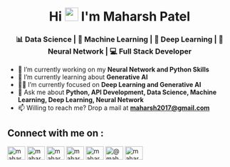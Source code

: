 <h1 align="center">Hi <img src="https://raw.githubusercontent.com/MartinHeinz/MartinHeinz/master/wave.gif" width="30px"> I'm Maharsh Patel</h1>
<h3 align="center">📊 Data Science | 🤖 Machine Learning | 🌌 Deep Learning | 🧠 Neural Network | 💻 Full Stack Developer</h3>

<!-- - 🌟 I’m currently Working as a Machine Learning Engineer at Alpha-E-Barcode, Gujarat -->
- 🔭 I’m currently working on my **Neural Network and Python Skills**
- 🌱 I’m currently learning about **Generative AI**
- 👨‍💻 I’m currently focused on **Deep Learning and Generative AI**
- 💬 Ask me about **Python, API Development, Data Science, Machine Learning, Deep Learning, Neural Network**
- 📫 Willing to reach me? Drop a mail at **maharsh2017@gmail.com**

<h2 align="left">Connect with me on :</h2>
<p align="left">
<a href="https://www.linkedin.com/in/maharshpatelx" target="_blank"><img align="center" src="https://raw.githubusercontent.com/rahuldkjain/github-profile-readme-generator/master/src/images/icons/Social/linked-in-alt.svg" alt="maharshpatelx" height="30" width="40" /></a>
<a href="https://twitter.com/maharshpatelx" target="_blank"><img align="center" src="https://raw.githubusercontent.com/rahuldkjain/github-profile-readme-generator/master/src/images/icons/Social/twitter.svg" alt="maharshpatelx" height="30" width="40" /></a>
<a href="https://huggingface.co/maharshpatelx" target="_blank"><img align="center" src="https://huggingface.co/datasets/huggingface/brand-assets/resolve/main/hf-logo.svg" alt="maharshpatelx" height="30" width="40" /></a>
  <a href="https://www.hackerrank.com/maharshpatelx" target="_blank"><img align="center" src="https://raw.githubusercontent.com/rahuldkjain/github-profile-readme-generator/master/src/images/icons/Social/hackerrank.svg" alt="maharshpatelx" height="30" width="40" /></a>
<a href="https://stackoverflow.com/users/22475667/maharshpatelx" target="_blank"><img align="center" src="https://raw.githubusercontent.com/rahuldkjain/github-profile-readme-generator/master/src/images/icons/Social/stack-overflow.svg" alt="maharshpatelx" height="30" width="40" /></a>
<a href="https://medium.com/@maharshpatelx" target="_blank"><img align="center" src="https://www.svgrepo.com/download/354057/medium-icon.svg" alt="@maharshpatelx" height="30" width="40" /></a>
<a href="https://dev.to/maharshpatelx" target="_blank"><img align="center" src="https://cdn.jsdelivr.net/npm/simple-icons@3.0.1/icons/dev-dot-to.svg" alt="maharshpatelx" height="30" width="40" /></a>
</p>
